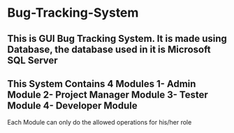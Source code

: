 # Bug-Tracking-System
This is GUI Bug Tracking System.
It is made using Database, the database used in it is Microsoft SQL Server 
---------------------------------------------------------------------------------------------------------------------------------------------------------
This System Contains 4 Modules
        1- Admin Module
        2- Project Manager Module
        3- Tester Module
        4- Developer Module
---------------------------------------------------------------------------------------------------------------------------------------------------------
Each Module can only do the allowed operations for his/her role
